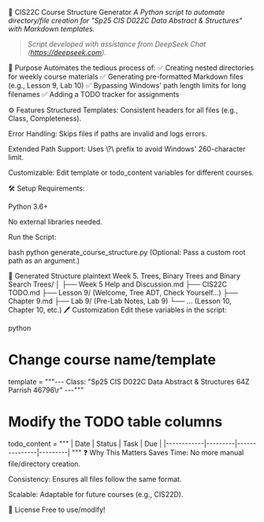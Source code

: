 📂 CIS22C Course Structure Generator
*A Python script to automate directory/file creation for "Sp25 CIS D022C Data Abstract & Structures" with Markdown templates.*
> *Script developed with assistance from DeepSeek Chat (https://deepseek.com).*

🚀 Purpose
Automates the tedious process of:
✅ Creating nested directories for weekly course materials
✅ Generating pre-formatted Markdown files (e.g., Lesson 9, Lab 10)
✅ Bypassing Windows' path length limits for long filenames
✅ Adding a TODO tracker for assignments

⚙️ Features
Structured Templates: Consistent headers for all files (e.g., Class, Completeness).

Error Handling: Skips files if paths are invalid and logs errors.

Extended Path Support: Uses \\?\ prefix to avoid Windows' 260-character limit.

Customizable: Edit template or todo_content variables for different courses.

🛠️ Setup
Requirements:

Python 3.6+

No external libraries needed.

Run the Script:

bash
python generate_course_structure.py
(Optional: Pass a custom root path as an argument.)

📂 Generated Structure
plaintext
Week 5. Trees, Binary Trees and Binary Search Trees/
│
├── Week 5 Help and Discussion.md
├── CIS22C TODO.md
├── Lesson 9/ (Welcome, Tree ADT, Check Yourself...)
├── Chapter 9.md
├── Lab 9/ (Pre-Lab Notes, Lab 9)
└── ... (Lesson 10, Chapter 10, etc.)
🖊️ Customization
Edit these variables in the script:

python
# Change course name/template
template = """---
Class: "Sp25 CIS D022C Data Abstract & Structures 64Z Parrish 46796\\r"
---"""

# Modify the TODO table columns
todo_content = """
| Date       | Status  | Task          | Due     |
|------------|---------|---------------|---------|
"""
❓ Why This Matters
Saves Time: No more manual file/directory creation.

Consistency: Ensures all files follow the same format.

Scalable: Adaptable for future courses (e.g., CIS22D).

📜 License
Free to use/modify! 
